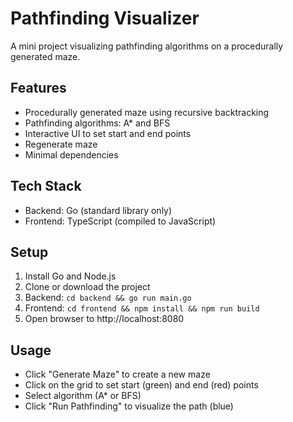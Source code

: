 # Pathfinding Visualizer

A mini project visualizing pathfinding algorithms on a procedurally generated maze.

## Features

- Procedurally generated maze using recursive backtracking
- Pathfinding algorithms: A* and BFS
- Interactive UI to set start and end points
- Regenerate maze
- Minimal dependencies

## Tech Stack

- Backend: Go (standard library only)
- Frontend: TypeScript (compiled to JavaScript)

## Setup

1. Install Go and Node.js
2. Clone or download the project
3. Backend: `cd backend && go run main.go`
4. Frontend: `cd frontend && npm install && npm run build`
5. Open browser to http://localhost:8080

## Usage

- Click "Generate Maze" to create a new maze
- Click on the grid to set start (green) and end (red) points
- Select algorithm (A* or BFS)
- Click "Run Pathfinding" to visualize the path (blue)